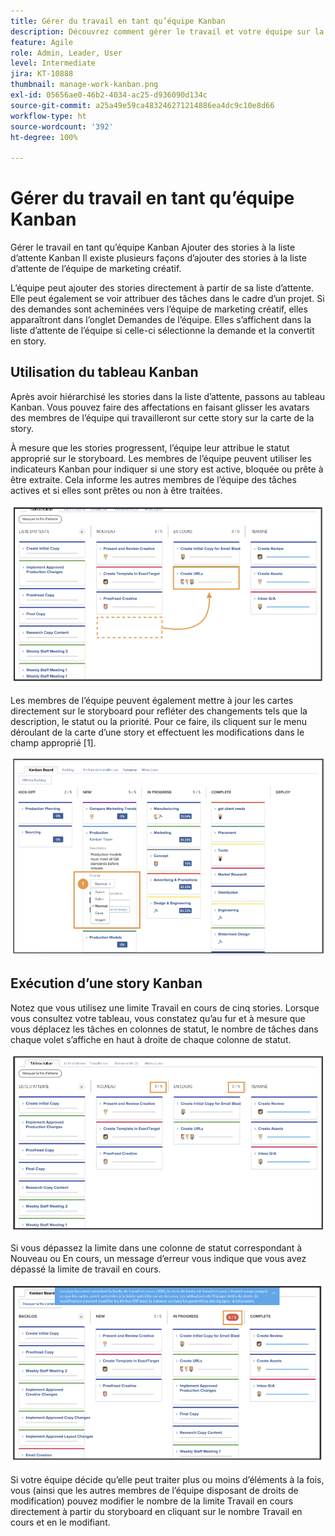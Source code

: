 ```yaml
---
title: Gérer du travail en tant qu’équipe Kanban
description: Découvrez comment gérer le travail et votre équipe sur la page des équipes Kanban.
feature: Agile
role: Admin, Leader, User
level: Intermediate
jira: KT-10888
thumbnail: manage-work-kanban.png
exl-id: 05656ae0-46b2-4034-ac25-d936090d134c
source-git-commit: a25a49e59ca483246271214886ea4dc9c10e8d66
workflow-type: ht
source-wordcount: '392'
ht-degree: 100%

---
```


# Gérer du travail en tant qu’équipe Kanban

Gérer le travail en tant qu’équipe Kanban
Ajouter des stories à la liste d’attente Kanban
Il existe plusieurs façons d’ajouter des stories à la liste d’attente de l’équipe de marketing créatif.

L’équipe peut ajouter des stories directement à partir de sa liste d’attente.
Elle peut également se voir attribuer des tâches dans le cadre d’un projet. Si des demandes sont acheminées vers l’équipe de marketing créatif, elles apparaîtront dans l’onglet Demandes de l’équipe. Elles s’affichent dans la liste d’attente de l’équipe si celle-ci sélectionne la demande et la convertit en story.


## Utilisation du tableau Kanban

Après avoir hiérarchisé les stories dans la liste d’attente, passons au tableau Kanban. Vous pouvez faire des affectations en faisant glisser les avatars des membres de l’équipe qui travailleront sur cette story sur la carte de la story.


À mesure que les stories progressent, l’équipe leur attribue le statut approprié sur le storyboard. Les membres de l’équipe peuvent utiliser les indicateurs Kanban pour indiquer si une story est active, bloquée ou prête à être extraite. Cela informe les autres membres de l’équipe des tâches actives et si elles sont prêtes ou non à être traitées.

![Cartes Kanban](assets/kanban-01.png)

Les membres de l’équipe peuvent également mettre à jour les cartes directement sur le storyboard pour refléter des changements tels que la description, le statut ou la priorité. Pour ce faire, ils cliquent sur le menu déroulant de la carte d’une story et effectuent les modifications dans le champ approprié [1].

![Statut de la carte Kanban](assets/kanban-02.png)

## Exécution d’une story Kanban

Notez que vous utilisez une limite Travail en cours de cinq stories. Lorsque vous consultez votre tableau, vous constatez qu’au fur et à mesure que vous déplacez les tâches en colonnes de statut, le nombre de tâches dans chaque volet s’affiche en haut à droite de chaque colonne de statut.

![Limites Travail en cours Kanban](assets/kanban-03.png)

Si vous dépassez la limite dans une colonne de statut correspondant à Nouveau ou En cours, un message d’erreur vous indique que vous avez dépassé la limite de travail en cours.

![Limites Travail en cours dépassées](assets/kanban-04.png)

Si votre équipe décide qu’elle peut traiter plus ou moins d’éléments à la fois, vous (ainsi que les autres membres de l’équipe disposant de droits de modification) pouvez modifier le nombre de la limite Travail en cours directement à partir du storyboard en cliquant sur le nombre Travail en cours et en le modifiant.
